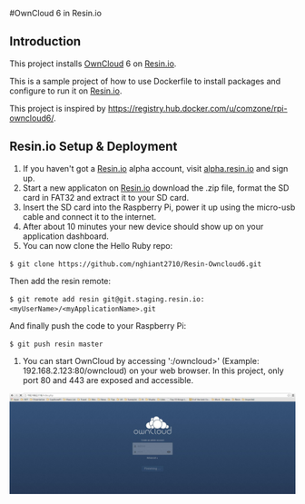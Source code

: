 #OwnCloud 6 in Resin.io


## Introduction

This project installs [OwnCloud](http://owncloud.org/) 6 on [Resin.io](http://resin.io).

This is a sample project of how to use Dockerfile to install packages and configure to run it on [Resin.io](http://resin.io). 

This project is inspired by https://registry.hub.docker.com/u/comzone/rpi-owncloud6/.

## Resin.io Setup & Deployment

1. If you haven't got a [Resin.io](http://resin.io) alpha account, visit [alpha.resin.io](http://alpha.resin.io) and sign up.
1. Start a new applicaton on [Resin.io](http://resin.io) download the .zip file, format the SD card in FAT32 and extract it to your SD card. 
1. Insert the SD card into the Raspberry Pi, power it up using the micro-usb cable and connect it to the internet.
1. After about 10 minutes your new device should show up on your application dashboard.
1. You can now clone the Hello Ruby repo:

`$ git clone https://github.com/nghiant2710/Resin-Owncloud6.git`

Then add the resin remote:

`$ git remote add resin git@git.staging.resin.io:<myUserName>/<myApplicationName>.git`

And finally push the code to your Raspberry Pi:

`$ git push resin master`

1. You can start OwnCloud by accessing '<yourPiIPAddress>:<portNumber>/owncloud>' (Example: 192.168.2.123:80/owncloud) on your web browser. In this project, only port 80 and 443 are exposed and accessible.

![Owncloud Login Page](/images/Login.JPG)